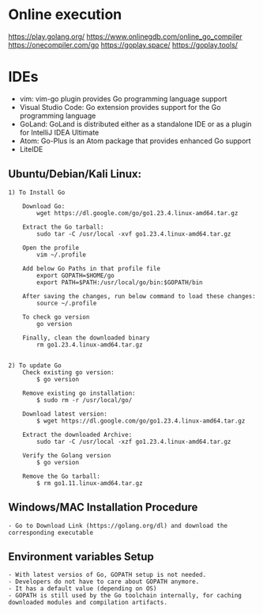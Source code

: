 # Online execution

https://play.golang.org/
https://www.onlinegdb.com/online_go_compiler
https://onecompiler.com/go
https://goplay.space/
https://goplay.tools/

# IDEs

- vim: vim-go plugin provides Go programming language support
- Visual Studio Code: Go extension provides support for the Go programming language
- GoLand: GoLand is distributed either as a standalone IDE or as a plugin for IntelliJ IDEA Ultimate
- Atom: Go-Plus is an Atom package that provides enhanced Go support
- LiteIDE

## Ubuntu/Debian/Kali Linux:

    1) To Install Go

        Download Go:
            wget https://dl.google.com/go/go1.23.4.linux-amd64.tar.gz
        
        Extract the Go tarball:
            sudo tar -C /usr/local -xvf go1.23.4.linux-amd64.tar.gz

        Open the profile
            vim ~/.profile

        Add below Go Paths in that profile file
            export GOPATH=$HOME/go
            export PATH=$PATH:/usr/local/go/bin:$GOPATH/bin

        After saving the changes, run below command to load these changes:
            source ~/.profile

        To check go version
            go version

        Finally, clean the downloaded binary
            rm go1.23.4.linux-amd64.tar.gz


    2) To update Go
        Check existing go version:
            $ go version
        
        Remove existing go installation:
            $ sudo rm -r /usr/local/go/

        Download latest version:
            $ wget https://dl.google.com/go/go1.23.4.linux-amd64.tar.gz

        Extract the downloaded Archive:
            sudo tar -C /usr/local -xzf go1.23.4.linux-amd64.tar.gz

        Verify the Golang version
            $ go version
        
        Remove the Go tarball:
            $ rm go1.11.linux-amd64.tar.gz

## Windows/MAC Installation Procedure

    - Go to Download Link (https://golang.org/dl) and download the corresponding executable

## Environment variables Setup

    - With latest versios of Go, GOPATH setup is not needed.
    - Developers do not have to care about GOPATH anymore.
    - It has a default value (depending on OS)
    - GOPATH is still used by the Go toolchain internally, for caching downloaded modules and compilation artifacts.